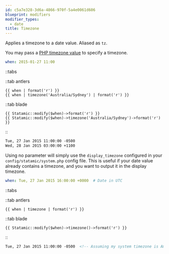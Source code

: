 ```yaml
---
id: c5a7e328-3d6a-4866-970f-5a4e0061d606
blueprint: modifiers
modifier_types:
  - date
title: Timezone
---
```

Applies a timezone to a date value. Aliased as `tz`.

You may pass a [PHP timezone value](http://php.net/manual/en/timezones.php) to specify a timezone.

```yaml
when: 2015-01-27 11:00
```

::tabs

::tab antlers
```antlers
{{ when | format('r') }}
{{ when | timezone('Australia/Sydney') | format('r') }}
```
::tab blade
```blade
{{ Statamic::modify($when)->format('r') }}
{{ Statamic::modify($when)->timezone('Australia/Sydney')->format('r') }}
```
::

```html
Tue, 27 Jan 2015 11:00:00 -0500
Wed, 28 Jan 2015 03:00:00 +1100
```

Using no parameter will simply use the `display_timezone` configured in your `config/statamic/system.php` config file. This is useful if your date value already contains a timezone, and you want to output it in the display timezone.

```yaml
when: Tue, 27 Jan 2015 16:00:00 +0000  # Date in UTC
```

::tabs

::tab antlers
```antlers
{{ when | timezone | format('r') }}
```
::tab blade
```blade
{{ Statamic::modify($when)->timezone()->format('r') }}
```
::

```html
Tue, 27 Jan 2015 11:00:00 -0500  <!-- Assuming my system timezone is America/New_York -->
```
